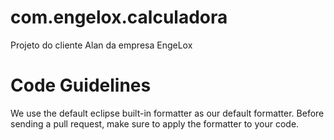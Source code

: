 # com.engelox.calculadora

Projeto do cliente Alan da empresa EngeLox

# Code Guidelines

We use the default eclipse built-in formatter as our default formatter.
Before sending a pull request, make sure to apply the formatter to your code.
